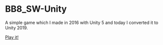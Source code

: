 # BB8_SW-Unity
A simple game which I made in 2016 with Unity 5 and today I converted it to Unity 2019.

[Play it!](https://indirivacua.github.io/BB8_SW-Unity/)
